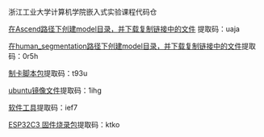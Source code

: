 
浙江工业大学计算机学院嵌入式实验课程代码仓


[在Ascend路径下创建model目录，并下载复制链接中的文件](https://pan.baidu.com/s/1JEF4IRlsSBlO6iS0Nm4vow) 提取码：uaja

[在human_segmentation路径下创建model目录，并下载复制链接中的文件](https://pan.baidu.com/s/1VIr4VUSY-rVbWkKTu9pncw)提取码：0r5h

[制卡脚本包](链接：https://pan.baidu.com/s/1tcbG-bhtHZ82TKMsFNjkJQ)提取码：t93u

[ubuntu镜像文件](链接：https://pan.baidu.com/s/12DJSe3D3q5WOnWw-PapQHA)提取码：1ihg

[软件工具](链接：https://pan.baidu.com/s/1g2mzsRLWQQqHkE7AtDrvxQ)提取码：ief7

[ESP32C3 固件烧录包](链接：https://pan.baidu.com/s/1MCGT-7nqMSKgsvG2ish1ww)提取码：ktko
